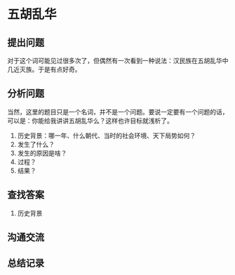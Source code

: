 # 五胡乱华

## 提出问题

对于这个词可能见过很多次了，但偶然有一次看到一种说法：汉民族在五胡乱华中几近灭族。于是有点好奇。

## 分析问题

当然，这里的题目只是一个名词，并不是一个问题。要说一定要有一个问题的话，可以是：你能给我讲讲五胡乱华么？这样也许目标就浅析了。

1. 历史背景：哪一年、什么朝代、当时的社会环境、天下局势如何？
2. 发生了什么？
3. 发生的原因是啥？
4. 过程？
5. 结果？

## 查找答案

1. 历史背景



## 沟通交流



## 总结记录

